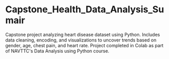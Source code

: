 # Capstone_Health_Data_Analysis_Sumair
Capstone project analyzing heart disease dataset using Python. Includes data cleaning, encoding, and visualizations to uncover trends based on gender, age, chest pain, and heart rate. Project completed in Colab as part of NAVTTC's Data Analysis using Python course.
